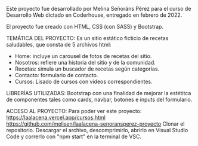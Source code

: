 Este proyecto fue desarrollado por Melina Señoráns Pérez para el curso de Desarrollo Web dictado en Coderhouse, entregado en febrero de 2022.

El proyecto fue creado con HTML, CSS (con SASS) y Bootstrap. 

TEMÁTICA DEL PROYECTO: Es un sitio estático ficticio de recetas saludables, que consta de 5 archivos html: 
- Home: incluye un carousel de fotos de recetas del sitio.
- Nosotros: refiere una historia del sitio y de la comunidad.
- Recetas: simula un buscador de recetas según categorías.
- Contacto: formulario de contacto.
- Cursos: Lisado de cursos con videos correspondientes.

LIBRERÍAS UTILIZADAS: Bootstrap con una finalidad de mejorar la estétitca de componentes tales como cards, navbar, botones e inputs del formulario.


ACCESO AL PROYECTO: Para poder ver este proyecto: 
https://laalacena.vercel.app/cursos.html
https://github.com/melisen/laalacena-senoransperez-proyecto Clonar el repositorio. Descargar el archivo, descomprimirlo, abrirlo en Visual Studio Code y correrlo con "npm start" en la terminal de VSC.
